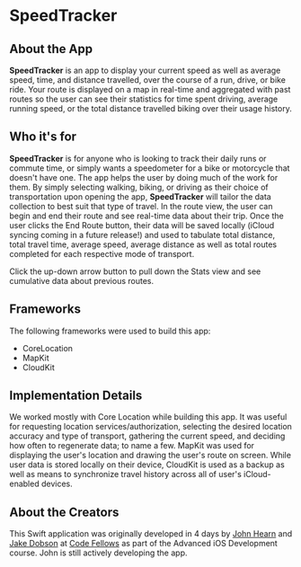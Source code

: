 # __SpeedTracker__

## About the App
__SpeedTracker__ is an app to display your current speed as well as average speed, time,  and distance travelled, over the course of a run, drive, or bike ride. Your route is displayed on a map in real-time and aggregated with past routes so the user can see their statistics for time spent driving, average running speed, or the total distance travelled biking over their usage history.

## Who it's for
__SpeedTracker__ is for anyone who is looking to track their daily runs or commute time, or simply wants a speedometer for a bike or motorcycle that doesn't have one. The app helps the user by doing much of the work for them. By simply selecting walking, biking, or driving as their choice of transportation upon opening the app, __SpeedTracker__ will tailor the data collection to best suit that type of travel. In the route view, the user can begin and end their route and see real-time data about their trip. Once the user clicks the End Route button, their data  will be saved locally (iCloud syncing coming in a future release!) and used to tabulate total distance, total travel time, average speed, average distance as well as total routes completed for each respective mode of transport.

 Click the up-down arrow button to pull down the Stats view and see cumulative data about previous routes.

## Frameworks
The following frameworks were used to build this app:
- CoreLocation
- MapKit
- CloudKit

## Implementation Details
We worked mostly with Core Location while building this app. It was useful for requesting location services/authorization, selecting the desired location accuracy and type of transport, gathering the current speed,  and deciding how often to regenerate data; to name a few. MapKit was used for displaying the user's location and drawing the user's route on screen. While user data is stored locally on their device, CloudKit is used as a backup as well as means to synchronize travel history across all of user's iCloud-enabled devices.

## About the Creators
This Swift application was originally developed in 4 days by [John Hearn](https://github.com/JohnTheBastard/) and [Jake Dobson](https://github.com/JakeDobson/) at [Code Fellows](https://www.codefellows.org/) as part of the Advanced iOS Development course. John is still actively developing the app.